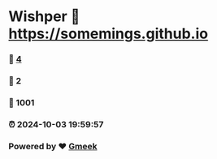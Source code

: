 # Wishper :link: https://somemings.github.io 
### :page_facing_up: [4](https://somemings.github.io/tag.html) 
### :speech_balloon: 2 
### :hibiscus: 1001 
### :alarm_clock: 2024-10-03 19:59:57 
### Powered by :heart: [Gmeek](https://github.com/Meekdai/Gmeek)
